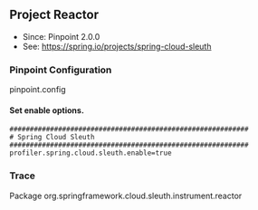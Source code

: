## Project Reactor
* Since: Pinpoint 2.0.0
* See: https://spring.io/projects/spring-cloud-sleuth

### Pinpoint Configuration
pinpoint.config

#### Set enable options.
~~~
###########################################################
# Spring Cloud Sleuth
###########################################################
profiler.spring.cloud.sleuth.enable=true
~~~

### Trace

Package org.springframework.cloud.sleuth.instrument.reactor

